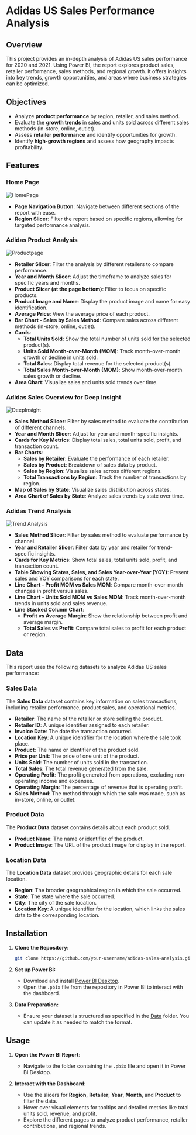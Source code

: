 # Adidas US Sales Performance Analysis

## Overview

This project provides an in-depth analysis of Adidas US sales performance for 2020 and 2021. Using Power BI, the report explores product sales, retailer performance, sales methods, and regional growth. It offers insights into key trends, growth opportunities, and areas where business strategies can be optimized.

## Objectives

- Analyze **product performance** by region, retailer, and sales method.
- Evaluate the **growth trends** in sales and units sold across different sales methods (in-store, online, outlet).
- Assess **retailer performance** and identify opportunities for growth.
- Identify **high-growth regions** and assess how geography impacts profitability.

## Features

### **Home Page**
![HomePage](https://github.com/user-attachments/assets/4bb6892e-e6de-4155-83f7-7a6859f80668)

- **Page Navigation Button**: Navigate between different sections of the report with ease.
- **Region Slicer**: Filter the report based on specific regions, allowing for targeted performance analysis.

### **Adidas Product Analysis**
![Productpage](https://github.com/user-attachments/assets/39cc82d1-e581-4a22-985d-183c8ad00129)

- **Retailer Slicer**: Filter the analysis by different retailers to compare performance.
- **Year and Month Slicer**: Adjust the timeframe to analyze sales for specific years and months.
- **Product Slicer (at the page bottom)**: Filter to focus on specific products.
- **Product Image and Name**: Display the product image and name for easy identification.
- **Average Price**: View the average price of each product.
- **Bar Chart - Sales by Sales Method**: Compare sales across different methods (in-store, online, outlet).
- **Cards**:
  - **Total Units Sold**: Show the total number of units sold for the selected product(s).
  - **Units Sold Month-over-Month (MOM)**: Track month-over-month growth or decline in units sold.
  - **Total Sales**: Display total revenue for the selected product(s).
  - **Total Sales Month-over-Month (MOM)**: Show month-over-month sales growth or decline.
- **Area Chart**: Visualize sales and units sold trends over time.

### **Adidas Sales Overview for Deep Insight**
![DeepInsight](https://github.com/user-attachments/assets/72c88a87-92ec-41b2-8436-3953e96aaa66)

- **Sales Method Slicer**: Filter by sales method to evaluate the contribution of different channels.
- **Year and Month Slicer**: Adjust for year and month-specific insights.
- **Cards for Key Metrics**: Display total sales, total units sold, profit, and transaction count.
- **Bar Charts**:
  - **Sales by Retailer**: Evaluate the performance of each retailer.
  - **Sales by Product**: Breakdown of sales data by product.
  - **Sales by Region**: Visualize sales across different regions.
  - **Total Transactions by Region**: Track the number of transactions by region.
- **Map of Sales by State**: Visualize sales distribution across states.
- **Area Chart of Sales by State**: Analyze sales trends by state over time.

### **Adidas Trend Analysis**
![Trend Analysis](https://github.com/user-attachments/assets/d310b7bc-0226-40d4-be5d-0a37a0dd83fe)

- **Sales Method Slicer**: Filter by sales method to evaluate performance by channel.
- **Year and Retailer Slicer**: Filter data by year and retailer for trend-specific insights.
- **Cards for Key Metrics**: Show total sales, total units sold, profit, and transaction count.
- **Table Showing States, Sales, and Sales Year-over-Year (YOY)**: Present sales and YOY comparisons for each state.
- **Line Chart - Profit MOM vs Sales MOM**: Compare month-over-month changes in profit versus sales.
- **Line Chart - Units Sold MOM vs Sales MOM**: Track month-over-month trends in units sold and sales revenue.
- **Line Stacked Column Chart**:
  - **Profit vs Average Margin**: Show the relationship between profit and average margin.
  - **Total Sales vs Profit**: Compare total sales to profit for each product or region.

## Data

This report uses the following datasets to analyze Adidas US sales performance:

### **Sales Data**
The **Sales Data** dataset contains key information on sales transactions, including retailer performance, product sales, and operational metrics.

- **Retailer**: The name of the retailer or store selling the product.
- **Retailer ID**: A unique identifier assigned to each retailer.
- **Invoice Date**: The date the transaction occurred.
- **Location Key**: A unique identifier for the location where the sale took place.
- **Product**: The name or identifier of the product sold.
- **Price per Unit**: The price of one unit of the product.
- **Units Sold**: The number of units sold in the transaction.
- **Total Sales**: The total revenue generated from the sale.
- **Operating Profit**: The profit generated from operations, excluding non-operating income and expenses.
- **Operating Margin**: The percentage of revenue that is operating profit.
- **Sales Method**: The method through which the sale was made, such as in-store, online, or outlet.

### **Product Data**
The **Product Data** dataset contains details about each product sold.

- **Product Name**: The name or identifier of the product.
- **Product Image**: The URL of the product image for display in the report.

### **Location Data**
The **Location Data** dataset provides geographic details for each sale location.

- **Region**: The broader geographical region in which the sale occurred.
- **State**: The state where the sale occurred.
- **City**: The city of the sale location.
- **Location Key**: A unique identifier for the location, which links the sales data to the corresponding location.

## Installation

1. **Clone the Repository:**
   ```bash
   git clone https://github.com/your-username/adidas-sales-analysis.git
   ```

2. **Set up Power BI:**
   - Download and install [Power BI Desktop](https://powerbi.microsoft.com/downloads/).
   - Open the `.pbix` file from the repository in Power BI to interact with the dashboard.

3. **Data Preparation:**
   - Ensure your dataset is structured as specified in the [Data](https://github.com/AbdurRahman-Olaniyan/Adidas-US-Sales-Analysis/tree/main/Data) folder. You can update it as needed to match the format.

## Usage

1. **Open the Power BI Report**: 
   - Navigate to the folder containing the `.pbix` file and open it in Power BI Desktop.

2. **Interact with the Dashboard**:
   - Use the slicers for **Region**, **Retailer**, **Year**, **Month**, and **Product** to filter the data.
   - Hover over visual elements for tooltips and detailed metrics like total units sold, revenue, and profit.
   - Explore the different pages to analyze product performance, retailer contributions, and regional trends.
